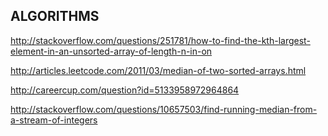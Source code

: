 ALGORITHMS
----------
http://stackoverflow.com/questions/251781/how-to-find-the-kth-largest-element-in-an-unsorted-array-of-length-n-in-on

http://articles.leetcode.com/2011/03/median-of-two-sorted-arrays.html

http://careercup.com/question?id=5133958972964864

http://stackoverflow.com/questions/10657503/find-running-median-from-a-stream-of-integers
